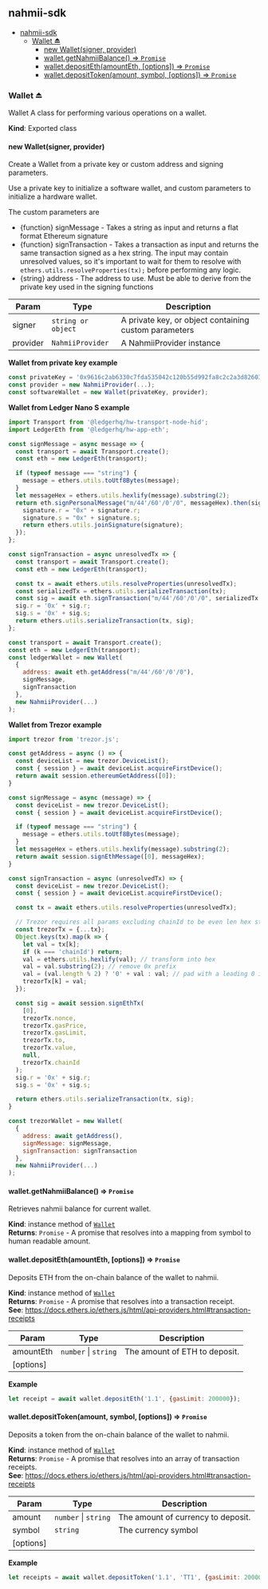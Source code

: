 <a name="module_nahmii-sdk"></a>

## nahmii-sdk

- [nahmii-sdk](#nahmii-sdk)
    - [Wallet ⏏](#wallet-%E2%8F%8F)
        - [new Wallet(signer, provider)](#new-walletsigner-provider)
        - [wallet.getNahmiiBalance() ⇒ <code>Promise</code>](#walletgetnahmiibalance-%E2%87%92-codepromisecode)
        - [wallet.depositEth(amountEth, [options]) ⇒ <code>Promise</code>](#walletdepositethamounteth-options-%E2%87%92-codepromisecode)
        - [wallet.depositToken(amount, symbol, [options]) ⇒ <code>Promise</code>](#walletdeposittokenamount-symbol-options-%E2%87%92-codepromisecode)

<a name="exp_module_nahmii-sdk--Wallet"></a>

### Wallet ⏏
Wallet
A class for performing various operations on a wallet.

**Kind**: Exported class  
<a name="new_module_nahmii-sdk--Wallet_new"></a>

#### new Wallet(signer, provider)

Create a Wallet from a private key or custom address and signing parameters.

Use a private key to initialize a software wallet, and custom parameters to initialize a hardware wallet.

The custom parameters are

- {function} signMessage - Takes a string as input and returns a flat format Ethereum signature
- {function} signTransaction - Takes a transaction as input and returns the same transaction signed as a hex string. The input may contain unresolved values, so it's important to wait for them to resolve with `ethers.utils.resolveProperties(tx);` before performing any logic.
- {string} address - The address to use. Must be able to derive from the private key used in the signing functions



| Param | Type | Description |
| --- | --- | --- |
| signer | <code>string or object</code> | A private key, or object containing custom parameters |
| provider | <code>NahmiiProvider</code> | A NahmiiProvider instance |

**Wallet from private key example**
```js
const privateKey = '0x9616c2ab6330c7fda535042c120b55d992fa8c2c2a3d82603ea043aeb09ff411';
const provider = new NahmiiProvider(...);
const softwareWallet = new Wallet(privateKey, provider);
```

**Wallet from Ledger Nano S example**
```js
import Transport from '@ledgerhq/hw-transport-node-hid';
import LedgerEth from '@ledgerhq/hw-app-eth';

const signMessage = async message => {
  const transport = await Transport.create();
  const eth = new LedgerEth(transport);

  if (typeof message === "string") {
    message = ethers.utils.toUtf8Bytes(message);
  }
  let messageHex = ethers.utils.hexlify(message).substring(2);
  return eth.signPersonalMessage("m/44'/60'/0'/0", messageHex).then(signature => {
    signature.r = "0x" + signature.r;
    signature.s = "0x" + signature.s;
    return ethers.utils.joinSignature(signature);
  });
};

const signTransaction = async unresolvedTx => {
  const transport = await Transport.create();
  const eth = new LedgerEth(transport);

  const tx = await ethers.utils.resolveProperties(unresolvedTx);
  const serializedTx = ethers.utils.serializeTransaction(tx);
  const sig = await eth.signTransaction("m/44'/60'/0'/0", serializedTx.substring(2));
  sig.r = '0x' + sig.r;
  sig.s = '0x' + sig.s;
  return ethers.utils.serializeTransaction(tx, sig);
};

const transport = await Transport.create();
const eth = new LedgerEth(transport);
const ledgerWallet = new Wallet(
  {
    address: await eth.getAddress("m/44'/60'/0'/0"),
    signMessage,
    signTransaction
  },
  new NahmiiProvider(...)
);
```

**Wallet from Trezor example**

```js
import trezor from 'trezor.js';

const getAddress = async () => {
  const deviceList = new trezor.DeviceList();
  const { session } = await deviceList.acquireFirstDevice();
  return await session.ethereumGetAddress([0]);
}

const signMessage = async (message) => {
  const deviceList = new trezor.DeviceList();
  const { session } = await deviceList.acquireFirstDevice();

  if (typeof message === "string") {
    message = ethers.utils.toUtf8Bytes(message);
  }
  let messageHex = ethers.utils.hexlify(message).substring(2);
  return await session.signEthMessage([0], messageHex);
}

const signTransaction = async (unresolvedTx) => {
  const deviceList = new trezor.DeviceList();
  const { session } = await deviceList.acquireFirstDevice();

  const tx = await ethers.utils.resolveProperties(unresolvedTx);

  // Trezor requires all params excluding chainId to be even len hex strings without a 0x prefix
  const trezorTx = {...tx};
  Object.keys(tx).map(k => {
    let val = tx[k];
    if (k === 'chainId') return;
    val = ethers.utils.hexlify(val); // transform into hex
    val = val.substring(2); // remove 0x prefix
    val = (val.length % 2) ? '0' + val : val; // pad with a leading 0 if uneven
    trezorTx[k] = val;
  });

  const sig = await session.signEthTx(
    [0],
    trezorTx.nonce,
    trezorTx.gasPrice,
    trezorTx.gasLimit,
    trezorTx.to,
    trezorTx.value,
    null,
    trezorTx.chainId
  );
  sig.r = '0x' + sig.r;
  sig.s = '0x' + sig.s;

  return ethers.utils.serializeTransaction(tx, sig);
}

const trezorWallet = new Wallet(
  {
    address: await getAddress(),
    signMessage: signMessage,
    signTransaction: signTransaction
  },
  new NahmiiProvider(...)
);
```

<a name="module_nahmii-sdk--Wallet+getNahmiiBalance"></a>

#### wallet.getNahmiiBalance() ⇒ <code>Promise</code>
Retrieves nahmii balance for current wallet.

**Kind**: instance method of [<code>Wallet</code>](#exp_module_nahmii-sdk--Wallet)  
**Returns**: <code>Promise</code> - A promise that resolves into a mapping from symbol to human readable amount.  
<a name="module_nahmii-sdk--Wallet+depositEth"></a>

#### wallet.depositEth(amountEth, [options]) ⇒ <code>Promise</code>
Deposits ETH from the on-chain balance of the wallet to nahmii.

**Kind**: instance method of [<code>Wallet</code>](#exp_module_nahmii-sdk--Wallet)  
**Returns**: <code>Promise</code> - A promise that resolves into a transaction receipt.  
**See**: https://docs.ethers.io/ethers.js/html/api-providers.html#transaction-receipts  

| Param | Type | Description |
| --- | --- | --- |
| amountEth | <code>number</code> \| <code>string</code> | The amount of ETH to deposit. |
| [options] |  |  |

**Example**  
```js
let receipt = await wallet.depositEth('1.1', {gasLimit: 200000});
```
<a name="module_nahmii-sdk--Wallet+depositToken"></a>

#### wallet.depositToken(amount, symbol, [options]) ⇒ <code>Promise</code>
Deposits a token from the on-chain balance of the wallet to nahmii.

**Kind**: instance method of [<code>Wallet</code>](#exp_module_nahmii-sdk--Wallet)  
**Returns**: <code>Promise</code> - A promise that resolves into an array of transaction receipts.  
**See**: https://docs.ethers.io/ethers.js/html/api-providers.html#transaction-receipts  

| Param | Type | Description |
| --- | --- | --- |
| amount | <code>number</code> \| <code>string</code> | The amount of currency to deposit. |
| symbol | <code>string</code> | The currency symbol |
| [options] |  |  |

**Example**  
```js
let receipts = await wallet.depositToken('1.1', 'TT1', {gasLimit: 200000});
```
